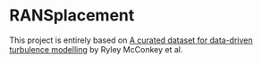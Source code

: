 # RANSplacement

This project is entirely based on [A curated dataset for data-driven turbulence modelling](https://www.nature.com/articles/s41597-021-01034-2) by Ryley McConkey et al.